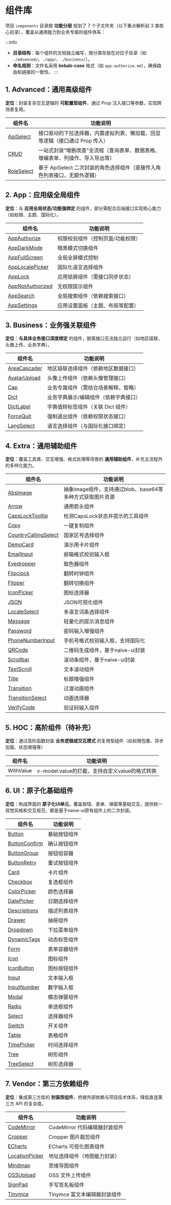 # 组件库

项目 `components` 目录按 **功能分层** 规划了 7 个子文件夹（以下重点解析前 3 类核心目录），覆盖从通用能力到业务专属的组件体系：

:::info
- **目录结构**：每个组件的文档独立编写，按分类存放在对应子目录（如 `./advanced/`、`./app/`、`./business/`）。
- **命名规则**：文件名采用 **kebab-case** 格式（如 `app-authorize.md`），确保路由和链接的一致性。
:::

## 1. Advanced：通用高级组件
**定位**：封装复杂交互逻辑的 **可配置型组件**，通过 Prop 注入接口等参数，实现跨场景复用。

| 组件名                                  | 功能说明                                                                       |
| --------------------------------------- | ------------------------------------------------------------------------------ |
| [ApiSelect](./advanced/api-select.md)   | 接口驱动的下拉选择器，内置虚拟列表、懒加载、回显等逻辑（接口通过 Prop 传入）   |
| [CRUD](./advanced/crud.md)              | 一站式封装“增删改查”全流程（查询表单、数据表格、增编表单、列操作、导入导出等） |
| [RoleSelect](./advanced/role-select.md) | 基于 ApiSelect 二次封装的角色选择组件（直接传入角色列表接口，无额外逻辑）      |

## 2. App：应用级全局组件
**定位**：与 **应用全局状态/功能强绑定** 的组件，部分需配合后端接口实现核心能力（如权限、主题、国际化）。

| 组件名                                          | 功能说明                          |
| ----------------------------------------------- | --------------------------------- |
| [AppAuthorize](./app/app-authorize.md)          | 权限校验组件（控制页面/功能权限） |
| [AppDarkMode](./app/app-dark-mode.md)           | 暗黑模式切换组件                  |
| [AppFullScreen](./app/app-full-screen.md)       | 全局全屏模式控制                  |
| [AppLocalePicker](./app/app-locale-picker.md)   | 国际化语言选择组件                |
| [AppLock](./app/app-lock.md)                    | 应用锁屏组件（需接口同步状态）    |
| [AppNotAuthorized](./app/app-not-authorized.md) | 无权限提示组件                    |
| [AppSearch](./app/app-search.md)                | 全局搜索组件（依赖搜索接口）      |
| [AppSettings](./app/app-settings.md)            | 应用设置面板（主题、布局等配置）  |

## 3. Business：业务强关联组件
**定位**：**与具体业务接口深度绑定** 的组件，脱离接口无法独立运行（如地区级联、头像上传、业务字典）。

| 组件名                                      | 功能说明                              |
| ------------------------------------------- | ------------------------------------- |
| [AreaCascader](./business/area-cascader.md) | 地区级联选择组件（依赖地区数据接口）  |
| [AvatarUpload](./business/avatar-upload.md) | 头像上传组件（依赖头像管理接口）      |
| [Cap](./business/cap.md)                    | 业务专属组件（需结合场景解释，暂略）  |
| [Dict](./business/dict.md)                  | 业务字典展示/编辑组件（依赖字典接口） |
| [DictLabel](./business/dict-label.md)       | 字典值转标签组件（关联 Dict 组件）    |
| [ForceQuit](./business/force-quit.md)       | 强制退出组件（依赖权限状态接口）      |
| [LangSelect](./business/lang-select.md)     | 语言选择组件（与国际化接口绑定）      |

## 4. Extra：通用辅助组件
**定位**：覆盖工具类、交互增强、格式处理等场景的 **通用辅助组件**，补充主流程外的多样化能力。

| 组件名                                                    | 功能说明                                                  |
| --------------------------------------------------------- | --------------------------------------------------------- |
| [AbsImage](./extra/abs-image.md)                          | 抽象image组件，支持通过blob、base64等多种方式获取图片资源 |
| [Arrow](./extra/arrow.md)                                 | 通用箭头组件                                              |
| [CapsLockTooltip](./extra/caps-lock-tooltip.md)           | 检测CapsLock状态并提示的工具组件                          |
| [Copy](./extra/copy.md)                                   | 一键复制组件                                              |
| [CountryCallingSelect](./extra/country-calling-select.md) | 国家区号选择组件                                          |
| [DemoCard](./extra/demo-card.md)                          | 演示用卡片组件                                            |
| [EmailInput](./extra/email-input.md)                      | 邮箱格式校验输入框                                        |
| [Eyedropper](./extra/eyedropper.md)                       | 取色器组件                                                |
| [Flipclock](./extra/flipclock.md)                         | 翻转时钟组件                                              |
| [Flipper](./extra/flipper.md)                             | 翻转切换组件                                              |
| [IconPicker](./extra/icon-picker.md)                      | 图标选择器                                                |
| [JSON](./extra/json.md)                                   | JSON可视化组件                                            |
| [LocaleSelect](./extra/locale-select.md)                  | 多语言词条选择组件                                        |
| [Message](./extra/message.md)                             | 轻量化的提示消息组件                                      |
| [Password](./extra/password.md)                           | 密码输入增强组件                                          |
| [PhoneNumberInput](./extra/phone-number-input.md)         | 手机号格式校验输入框，支持国际化                          |
| [QRCode](./extra/qr-code.md)                              | 二维码生成组件，基于naive-ui封装                          |
| [Scrollbar](./extra/scrollbar.md)                         | 滚动条组件，基于naive-ui封装                              |
| [TextScroll](./extra/text-scroll.md)                      | 文本滚动组件                                              |
| [Title](./extra/title.md)                                 | 标题增强组件                                              |
| [Transition](./extra/transition.md)                       | 过渡动画组件                                              |
| [TransitionSelect](./extra/transition-select.md)          | 动画选择器                                                |
| [VerifyCode](./extra/verify-code.md)                      | 验证码输入组件                                            |

## 5. HOC：高阶组件（待补充）
**定位**：通过高阶函数封装 **业务逻辑或交互模式** 的复用型组件（如权限包裹、异步加载、状态增强等）

| 组件名    | 功能说明                                       |
| --------- | ---------------------------------------------- |
| WithValue | v-model:value的拦截，支持自定义value的格式转换 |

## 6. UI：原子化基础组件
**定位**：构成界面的 **原子化UI单元**，覆盖按钮、表单、弹窗等基础交互，提供统一视觉风格和交互规范，都是基于naive-ui原有组件上的二次封装。

| 组件名                                  | 功能说明     |
| --------------------------------------- | ------------ |
| [Button](./ui/button.md)                | 基础按钮组件 |
| [ButtonConfirm](./ui/button-confirm.md) | 确认按钮组件 |
| [ButtonGroup](./ui/button-group.md)     | 按钮组容器   |
| [ButtonRetry](./ui/button-retry.md)     | 重试按钮组件 |
| [Card](./ui/card.md)                    | 卡片组件     |
| [Checkbox](./ui/checkbox.md)            | 复选框组件   |
| [ColorPicker](./ui/color-picker.md)     | 颜色选择器   |
| [DatePicker](./ui/date-picker.md)       | 日期选择组件 |
| [Descriptions](./ui/descriptions.md)    | 描述列表组件 |
| [Drawer](./ui/drawer.md)                | 抽屉组件     |
| [Dropdown](./ui/dropdown.md)            | 下拉菜单组件 |
| [DynamicTags](./ui/dynamic-tags.md)     | 动态标签组件 |
| [Form](./ui/form.md)                    | 表单容器组件 |
| [Icon](./ui/icon.md)                    | 图标组件     |
| [IconButton](./ui/icon-button.md)       | 图标按钮组件 |
| [Input](./ui/input.md)                  | 文本输入框   |
| [InputNumber](./ui/input-number.md)     | 数字输入框   |
| [Modal](./ui/modal.md)                  | 模态弹窗组件 |
| [Radio](./ui/radio.md)                  | 单选框组件   |
| [Select](./ui/select.md)                | 选择器组件   |
| [Switch](./ui/switch.md)                | 开关组件     |
| [Table](./ui/table.md)                  | 表格组件     |
| [TimePicker](./ui/time-picker.md)       | 时间选择组件 |
| [Tree](./ui/tree.md)                    | 树形组件     |
| [TreeSelect](./ui/tree-select.md)       | 树形选择器   |

## 7. Vendor：第三方依赖组件
**定位**：集成第三方库的 **封装型组件**，桥接外部依赖与项目技术体系，降低直连第三方 API 的复杂度。

| 组件名                                  | 功能说明                         |
|-----------------------------------------|----------------------------------|
| [CodeMirror](./vendor/code-mirror.md)   | CodeMirror 代码编辑器封装组件    |
| [Cropper](./vendor/cropper.md)         | Cropper 图片裁剪组件             |
| [ECharts](./vendor/echarts.md)         | ECharts 可视化图表组件           |
| [LocationPicker](./vendor/location-picker.md) | 地址选择组件（地图能力封装）   |
| [Mindmap](./vendor/mindmap.md)         | 思维导图组件     |
| [OSSUpload](./vendor/oss-upload.md)     | OSS 文件上传组件   |
| [SignPad](./vendor/sign-pad.md)         | 手写签名板组件                   |
| [Tinymce](./vendor/tinymce.md)         | Tinymce 富文本编辑器封装组件     |
